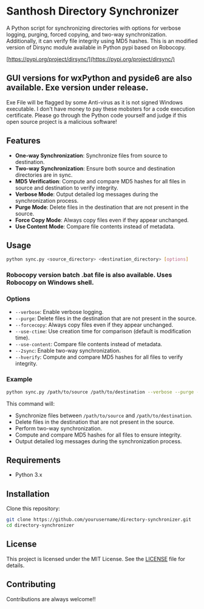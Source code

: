 
#  Santhosh Directory Synchronizer

A Python script for synchronizing directories with options for verbose logging, purging, forced copying, and two-way synchronization. Additionally, it can verify file integrity using MD5 hashes. This is an modified version of Dirsync module available in Python pypi based on Robocopy.

[https://pypi.org/project/dirsync/](https://pypi.org/project/dirsync/)

## GUI versions for wxPython and pyside6 are also available. Exe  version under release.

Exe File will be flagged by some Anti-virus as it is not signed Windows executable. I don't have money to pay these mobsters for a code execution certificate. Please go through the Python code yourself and judge if this open source project is a malicious software!

## Features

- **One-way Synchronization**: Synchronize files from source to destination.
- **Two-way Synchronization**: Ensure both source and destination directories are in sync.
- **MD5 Verification**: Compute and compare MD5 hashes for all files in source and destination to verify integrity.
- **Verbose Mode**: Output detailed log messages during the synchronization process.
- **Purge Mode**: Delete files in the destination that are not present in the source.
- **Force Copy Mode**: Always copy files even if they appear unchanged.
- **Use Content Mode**: Compare file contents instead of metadata.

## Usage

```bash
python sync.py <source_directory> <destination_directory> [options]
```
### Robocopy version batch .bat file is also available. Uses Robocopy on Windows shell.

### Options

- `--verbose`: Enable verbose logging.
- `--purge`: Delete files in the destination that are not present in the source.
- `--forcecopy`: Always copy files even if they appear unchanged.
- `--use-ctime`: Use creation time for comparison (default is modification time).
- `--use-content`: Compare file contents instead of metadata.
- `--2sync`: Enable two-way synchronization.
- `--hverify`: Compute and compare MD5 hashes for all files to verify integrity.

### Example

```bash
python sync.py /path/to/source /path/to/destination --verbose --purge --2sync --hverify
```

This command will:
- Synchronize files between `/path/to/source` and `/path/to/destination`.
- Delete files in the destination that are not present in the source.
- Perform two-way synchronization.
- Compute and compare MD5 hashes for all files to ensure integrity.
- Output detailed log messages during the synchronization process.

## Requirements

- Python 3.x

## Installation

Clone this repository:

```bash
git clone https://github.com/yourusername/directory-synchronizer.git
cd directory-synchronizer
```

## License

This project is licensed under the MIT License. See the [LICENSE](LICENSE) file for details.

## Contributing

Contributions are always welcome!!
